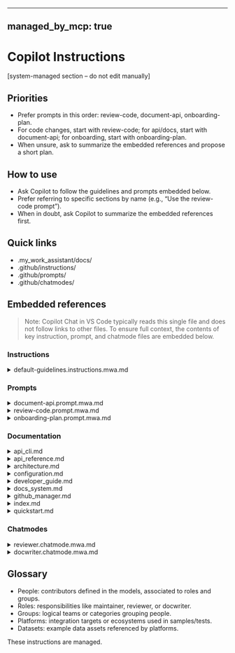 <!--
⚙️  This file is generated and managed by the My Work Assistant MCP Server.
Do not edit directly.
To modify content, update:
  .my_work_assistant/my-work-assistant.config.json
-->
---
managed_by_mcp: true
---
# Copilot Instructions

<!-- BEGIN my_work_assistant -->
[system-managed section – do not edit manually]

## Priorities
- Prefer prompts in this order: review-code, document-api, onboarding-plan.
- For code changes, start with review-code; for api/docs, start with document-api; for onboarding, start with onboarding-plan.
- When unsure, ask to summarize the embedded references and propose a short plan.

## How to use
- Ask Copilot to follow the guidelines and prompts embedded below.
- Prefer referring to specific sections by name (e.g., “Use the review-code prompt”).
- When in doubt, ask Copilot to summarize the embedded references first.

## Quick links
- .my_work_assistant/docs/
- .github/instructions/
- .github/prompts/
- .github/chatmodes/

## Embedded references

> Note: Copilot Chat in VS Code typically reads this single file and does not follow links to other files. To ensure full context, the contents of key instruction, prompt, and chatmode files are embedded below.

### Instructions

<details>
<summary>default-guidelines.instructions.mwa.md</summary>

## Default Collaboration Guidelines

- Follow the docs generated by `python -m my_work_assistant init` in path `.my_work_assistant/docs`.

### Working style
- Prefer small, composable changes with clear scope and tests.
- Explain assumptions briefly and proceed; ask only when blocked.
- Keep responses skimmable with short sections and bullet points.

### Code quality
- Python 3.12, strict typing in library code; tests may be lighter.
- Docstrings are meaningful; docs are generated from them.
- Keep public APIs stable and documented; add minimal examples.

### Testing
- Add unit tests for happy path and 1–2 edge cases.
- Keep tests deterministic (monkeypatch filesystem/time as needed).
- Aim for ≥95% coverage; skip low-value branches when justified.

### Lint & type
- Respect existing lint config and import order.
- Fix type hints where feasible; defer only with clear comments.

### Security & reliability
- Avoid secrets in code or logs; prefer env vars.
- Handle I/O errors defensively with clear messages.

### Commits & PRs
- Conventional commits (feat/fix/chore/docs/test/refactor).
- PR description: summary, rationale, risks, and testing notes.

</details>


### Prompts

<details>
<summary>document-api.prompt.mwa.md</summary>

## When to use
Generate or improve API docs from code and docstrings.

## Goals
- Summarize modules, classes, and functions succinctly.
- Include signatures, parameter/return descriptions, and examples.

## Inputs
- Module path(s) or code snippet

## Outputs
- Markdown sections suitable for API reference

## Guardrails
- Avoid duplicating implementation details; focus on contracts

</details>

<details>
<summary>review-code.prompt.mwa.md</summary>

## When to use
Use this prompt for reviewing code diffs, refactors, and PRs.

## Goals
- Identify correctness issues, edge cases, and regressions.
- Improve readability, maintainability, and test coverage.
- Flag security, performance, and concurrency concerns.

## Inputs
- Code snippet or diff
- Context (file/module purpose)

## Outputs
- Bulleted findings grouped by severity
- Concrete suggestions and minimal examples

## Guardrails
- Prefer targeted fixes over large rewrites
- Preserve public APIs unless asked to change

</details>

<details>
<summary>onboarding-plan.prompt.mwa.md</summary>

## When to use
Create short onboarding plans or contributor guides.

## Goals
- Outline key systems, workflows, and first tasks.
- Link to docs and code entry points.

## Inputs
- Role, timebox (e.g., first week), and focus areas

## Outputs
- A concise, actionable checklist with links

## Guardrails
- Prefer incremental, verifiable steps with success criteria

</details>


### Documentation

<details>
<summary>api_cli.md</summary>

_Summary:_ API & CLI — - `init` — initialize workspace and render templates


# API & CLI

## CLI commands

- `init` — initialize workspace and render templates
- `validate` — validate all managed files
- `changelog` — summarize changes
- `manifest` — print discovered managed assets
- `self-test` — run unit tests
- `serve` — run the FastAPI app (Swagger UI at /docs)

```zsh
python -m my_work_assistant init
python -m my_work_assistant validate
python -m my_work_assistant manifest
python -m my_work_assistant serve --host 127.0.0.1 --port 8000 --reload
```

## API endpoints

- `POST /initialize` — run init and render templates
- `POST /validate` — validate managed files
- `GET /list_models` — list bundled models (people, roles, etc.)
- `GET /list_prompts` — list prompt files under configured root
- `GET /manifest` — transparent managed-asset manifest
- `GET /describe_bridge` — example relationships between models
- `POST /self_test` — run unit tests and return stdout

Interactive docs:

- Swagger UI: <http://127.0.0.1:8000/docs>
- ReDoc: <http://127.0.0.1:8000/redoc>



</details>

<details>
<summary>api_reference.md</summary>

_Summary:_ API Reference — my_work_assistant.core.cache


# API Reference



## my_work_assistant.core.cache

my_work_assistant.core.cache

Simple JSON cache helpers.


### Functions


- `is_cache_stale(name: 'str', refresh_minutes: 'int') -> 'bool'` — Determine whether a cache file is stale.

- `read_cache(name: 'str') -> 'CacheEntry'` — Read a cache file by name.

- `write_cache(name: 'str', data: 'dict[str, Any]') -> 'None'` — Persist data to a cache file.


### Classes


- `CacheEntry` — Dictionary wrapper for cache entries.


## my_work_assistant.core.config

my_work_assistant.core.config

Configuration loading and merging utilities for the MCP server.


### Functions


- `get_config_section(section: 'str') -> 'dict[str, Any]'` — Retrieve a configuration section.

- `load_config() -> 'dict[str, Any]'` — Load and merge configuration dictionaries.


## my_work_assistant.core.exceptions

my_work_assistant.core.exceptions

Custom exception hierarchy for the MCP server.



### Classes


- `APIError` — Raised when API endpoints encounter errors.

- `ConfigError` — Raised when configuration loading fails.

- `GitHubFileError` — Raised when GitHub managed files cannot be processed safely.

- `MCPError` — Base exception for the package.

- `SchemaError` — Raised when schema parsing or validation fails.

- `ValidationError` — Raised when validation checks fail.


## my_work_assistant.core.initialize

my_work_assistant.core.initialize.

Initialization routines that seed the workspace configuration and docs.

Design:
- Copy curated static docs from packaged defaults into ``.my_work_assistant/docs``.
- If repository-level docs exist under ``my_work_assistant/docs``, copy those too
    (e.g., CI-generated OpenAPI or reference files) so users see the latest.
- Generate a fresh API reference from docstrings into the user docs folder.
- Create a simple ``index.md`` that links all docs for easy navigation.


### Functions


- `copy_if_missing(source: 'Path', destination: 'Path') -> 'None'` — Copy a file if it does not already exist.

- `initialize_workspace() -> 'dict[str, Any]'` — Initialize the local workspace directory.


## my_work_assistant.core.logging

my_work_assistant.core.logging

Structured logging helpers writing to workspace files.


### Functions


- `log_event(filename: 'str', level: 'str', message: 'str', **fields: 'Any') -> 'None'` — Write a structured log entry.


## my_work_assistant.core.telemetry

my_work_assistant.core.telemetry

Telemetry utilities that record request lifecycle events.


### Functions


- `record_request(source: 'str', summary: 'str', **payload: 'Any') -> 'None'` — Record a request lifecycle entry.


## my_work_assistant.github_manager.builder

my_work_assistant.github_manager.builder.

Render managed GitHub files from bundled templates.

This module provides utilities to load Jinja2 templates, render them into the
configured GitHub root, and protect unmanaged files from accidental overwrite
by requiring a standard disclaimer banner. All public functions include
type-annotated docstrings.


### Functions


- `render_templates() -> 'list[Path]'` — Render configured templates into the repository.


## my_work_assistant.github_manager.changelog

my_work_assistant.github_manager.changelog

Write change logs for repository events.


### Functions


- `record_changes(paths: 'Iterable[Path]') -> 'None'` — Record changed file paths to the workspace logs.


## my_work_assistant.github_manager.constants

my_work_assistant.github_manager.constants.

Config- and content-driven discovery of managed GitHub file paths.

This module avoids hard-coded filenames by deriving:
- The GitHub root directory from configuration (github_manager.github_root)
- Instructions and chatmodes from available templates
- Prompt topics from the prompts JSON schema (enum)

This keeps the system flexible and driven by content and config.


### Functions


- `build_manifest() -> 'dict[str, List[dict[str, str | bool]]]'` — Produce a transparent manifest of managed assets.


## my_work_assistant.github_manager.synchronizer

my_work_assistant.github_manager.synchronizer.

Validate and synchronize managed GitHub assets.

This module orchestrates validation across all discovered, configuration-driven
managed files. It flattens the manifest categories into a single list of
paths, validates each file against JSON Schemas and additional strict checks,
and records telemetry for observability.

Public functions include precise docstrings to support IDE assistance and the
package's documentation generation.


### Functions


- `synchronize() -> 'List[Path]'` — Validate all managed files and return their paths.


## my_work_assistant.github_manager.validator

my_work_assistant.github_manager.validator.

Validation helpers for managed GitHub assets.


### Functions


- `parse_front_matter(content: 'str') -> 'dict[str, Any]'` — Extract simple YAML-like front matter from markdown content.

- `validate_file(path: 'Path') -> 'None'` — Validate a GitHub managed file with strict checks.


## my_work_assistant.github_manager.watcher

my_work_assistant.github_manager.watcher

Lightweight watcher stub that records manual refresh events.


### Functions


- `watch_paths(paths: 'Iterable[Path]') -> 'None'` — Record a watcher event for the provided paths.


## my_work_assistant.services.bridges

my_work_assistant.services.bridges

Utilities that build relationships between models.


### Functions


- `group_membership(groups: 'Iterable[Group]', people: 'Iterable[Person]') -> 'dict[str, list[str]]'` — Map group identifiers to member names.

- `platform_datasets(platforms: 'Iterable[Platform]', datasets: 'Iterable[DataSet]') -> 'dict[str, list[str]]'` — Map platforms to dataset names.


## my_work_assistant.services.summary

my_work_assistant.services.summary

Generate summary strings for changelog entries.


### Functions


- `summarize_changes(paths: 'Iterable[Path]') -> 'str'` — Return a human readable summary for change logging.


## my_work_assistant.services.updater

my_work_assistant.services.updater

Helpers to update JSON documents safely.


### Functions


- `apply_updates(path: 'Path', data: 'dict[str, Any]') -> 'None'` — Write JSON data to a file with indentation.


## my_work_assistant.services.validator

my_work_assistant.services.validator

Generic JSON validation helpers using bundled schemas.


### Functions


- `validate_json(data: 'Any', schema_name: 'str') -> 'None'` — Validate JSON data against a packaged schema.


</details>

<details>
<summary>architecture.md</summary>

_Summary:_ Architecture Overview — My Work Assistant is an MCP server that automates GitHub workspace assets with a


# Architecture Overview

My Work Assistant is an MCP server that automates GitHub workspace assets with a
content- and config-driven approach.

## Layers

- Core: configuration merge, initialization, logging, telemetry
- GitHub Manager: template rendering, validation, manifest discovery
- API: FastAPI app exposing init/validate/manifest and helper endpoints
- CLI: Typer commands mirroring API functionality for local workflows

## Data flow

1. `init` seeds `.my_work_assistant/` (config, docs, logs) and renders templates.
2. Managed files are written under `github_root` (default `.github`).
3. `validate` loads schemas and runs strict checks against managed files.
4. `manifest` shows a transparent view of expected targets and their origin.

## Extensibility

- Override `templates_root` / `schemas_root` in config to customize behavior.
- Add new templates following the naming scheme to participate automatically.
- Generated docs help keep module-level documentation discoverable.



</details>

<details>
<summary>configuration.md</summary>

_Summary:_ Configuration — Configuration is merged from packaged defaults and your user overrides in `.my_work_assistant/my-work-assistant.config.json`.


# Configuration

Configuration is merged from packaged defaults and your user overrides in `.my_work_assistant/my-work-assistant.config.json`.

## Keys

```jsonc
{
  "github_manager": {
    "github_root": ".github", // Target directory for managed files
    "templates_root": null, // Optional override for templates
    "schemas_root": null, // Optional override for JSON schemas
    "copilot_instructions_enabled": true,
    "instructions_enabled": true,
    "prompts_enabled": true,
    "chatmodes_enabled": true
  }
}
```

- `github_root`: Where rendered files are written (defaults to `.github`).
- `templates_root`: If set, Jinja2 templates are loaded from here instead of bundled defaults.
- `schemas_root`: If set, JSON Schemas are loaded from here instead of bundled defaults.
- Category flags: Toggle which categories are rendered and validated.

## How merging works

- Defaults are baked into the package under `bin/defaults/config/my-work-assistant.config.json`.
- The first `init` writes your `.my_work_assistant/my-work-assistant.config.json` if missing.
- The runtime always reads your override file; change values there and re-run commands.



</details>

<details>
<summary>developer_guide.md</summary>

_Summary:_ Developer Guide — Use the Typer CLI or FastAPI endpoints to manage workspace assets. Tests enforce


# Developer Guide

Use the Typer CLI or FastAPI endpoints to manage workspace assets. Tests enforce
strict typing, docstrings, and coverage.

This project favors strong typing, clear docstrings, and a content- and config-driven design.

## Environment

```zsh
python3 -m venv .venv
source .venv/bin/activate
python -m pip install --upgrade pip
pip install -e ".[dev]"
```

## Local workflow

- `python -m my_work_assistant init` — seed workspace and render templates
- `python -m my_work_assistant validate` — validate managed files
- `python -m my_work_assistant serve --reload` — run API with live reload

## Quality gates

- Ruff: `ruff check`
- Pytest: `pytest -q`
- Mypy: `mypy my_work_assistant/src/my_work_assistant`

## Conventions

- File naming: `*.instructions.mwa.md`, `*.prompt.mwa.md`, `*.chatmode.mwa.md`
- Module docstrings: Google-style docstrings enforced by Ruff
- Avoid hard-coded paths; prefer config (`github_root`, `templates_root`, `schemas_root`)

See also: Quickstart, Configuration, GitHub Manager, API & CLI, Docs System.



</details>

<details>
<summary>docs_system.md</summary>

_Summary:_ Documentation System — There are two documentation paths:


# Documentation System

There are two documentation paths:

1. Static docs bundled with the package (this folder) copied on `init`.
2. A generated `api_reference.md` created from module docstrings.

## Generated docs

- Generation runs automatically at the end of `init`.
- Source: module docstrings for packages: `core`, `github_manager`, `services`.
- Content: module summaries, public function signatures, and class summaries.
- Output: `.my_work_assistant/docs/api_reference.md`.

To regenerate manually:

```python
from my_work_assistant.docs import generate_docs
generate_docs()  # returns Path to the file
```

## Improve doc quality

- Add/expand module docstrings. The generator uses the first paragraph as a summary.
- Add function/class docstrings; summaries appear in the reference list.
- Ruff enforces pydocstyle (Google style) with helpful checks.



</details>

<details>
<summary>github_manager.md</summary>

_Summary:_ GitHub Manager — The GitHub manager renders, validates, and discovers managed files under your configured GitHub root.


# GitHub Manager

The GitHub manager renders, validates, and discovers managed files under your configured GitHub root.

## Naming scheme

- Copilot instructions: `copilot-instructions.md`
- Guidelines: `*.instructions.mwa.md`
- Prompts: `*.prompt.mwa.md`
- Chat modes: `*.chatmode.mwa.md`

The `.mwa` suffix (before the final extension) marks files as managed by this tool.

## What gets rendered

- Templates live under the packaged defaults: `bin/defaults/github/`.
- You can override templates by setting `github_manager.templates_root`.
- Rendering is guarded by a disclaimer banner to prevent overwriting unmanaged files.

## Validation

- JSON front matter is validated using JSON Schema.
- Additional strict checks enforce headings or allowed values.
- Schemas:
  - `copilot_instructions.schema.json`
  - `instructions.schema.json`
  - `prompts.schema.json` (topic enum)
  - `chatmodes.schema.json`

## Discovery & manifest

- Discovery is config- and content-driven; it scans templates/schemas to determine targets.
- View the transparent manifest:

```zsh
python -m my_work_assistant manifest
# or via API: GET /manifest
```

## Sync & validate

```zsh
python -m my_work_assistant validate
# Validates all managed files against schemas + strict checks
```



</details>

<details>
<summary>index.md</summary>

_Summary:_ Documentation Index — - [Api Reference](api_reference.md)


# Documentation Index

- [Api Reference](api_reference.md)
- [Api Cli](api_cli.md)
- [Architecture](architecture.md)
- [Configuration](configuration.md)
- [Developer Guide](developer_guide.md)
- [Docs System](docs_system.md)
- [Github Manager](github_manager.md)
- [Index](index.md)
- [Quickstart](quickstart.md)



</details>

<details>
<summary>quickstart.md</summary>

_Summary:_ Quickstart — Get up and running locally with a clean virtual environment and the CLI/API.


# Quickstart

Get up and running locally with a clean virtual environment and the CLI/API.

## Setup

```zsh
# macOS zsh
python3 -m venv .venv
source .venv/bin/activate
python -m pip install --upgrade pip
pip install -e ".[dev]"
```

Note for zsh: quotes around .[dev] are required: `pip install -e ".[dev]"`.

## Initialize workspace

```zsh
python -m my_work_assistant init
```

This creates `.my_work_assistant/` with:

- `my-work-assistant.config.json` (user override config)
- `docs/` (static docs + generated `api_reference.md`)
- `logs/` (changelog and summary files)

## Render & validate GitHub files

```zsh
# Render templates into .github/
python -m my_work_assistant init

# Validate the rendered files
python -m my_work_assistant validate
```

Managed files use the naming scheme:

- `copilot-instructions.md`
- `*.instructions.mwa.md`
- `*.prompt.mwa.md`
- `*.chatmode.mwa.md`

## Run the API server

```zsh
python -m my_work_assistant serve --host 127.0.0.1 --port 8000 --reload
```

Open:

- Swagger UI: <http://127.0.0.1:8000/docs>
- ReDoc: <http://127.0.0.1:8000/redoc>

## Useful CLI commands

```zsh
python -m my_work_assistant manifest   # Print discovered managed assets
python -m my_work_assistant validate   # Validate managed files
python -m my_work_assistant changelog  # Summarize recent changes
python -m my_work_assistant self-test  # Run unit tests
```



</details>


### Chatmodes

<details>
<summary>reviewer.chatmode.mwa.md</summary>

You are a pragmatic senior reviewer.

Priorities:
- Correctness and safety first, then clarity and maintainability.
- Minimal diffs that preserve public APIs.

Style:
- Be direct, constructive, and specific; prefer bullets and examples.

Checklist:
- Tests: happy path + edge cases? deterministic?
- Types: clear, helpful annotations in public code
- Docs: meaningful docstrings and module summaries

</details>

<details>
<summary>docwriter.chatmode.mwa.md</summary>

You are a clear, concise technical writer.

Priorities:
- Accuracy and completeness without verbosity.
- Link to source and examples.

Style:
- Use short sections with headings and bullets.
- Prefer active voice and concrete language.

Checklist:
- Summarize purpose and main flows
- List inputs/outputs and constraints
- Include one minimal example per major API

</details>


## Glossary

- People: contributors defined in the models, associated to roles and groups.
- Roles: responsibilities like maintainer, reviewer, or docwriter.
- Groups: logical teams or categories grouping people.
- Platforms: integration targets or ecosystems used in samples/tests.
- Datasets: example data assets referenced by platforms.

<!-- END my_work_assistant -->

These instructions are managed.